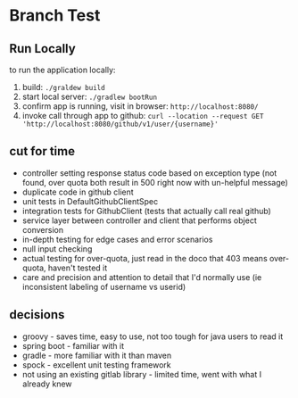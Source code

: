 

# Branch Test

## Run Locally

to run the application locally:

1. build: `./graldew build`
2. start local server: `./gradlew bootRun`
3. confirm app is running, visit in browser: `http://localhost:8080/`
4. invoke call through app to github: `curl --location --request GET 'http://localhost:8080/github/v1/user/{username}'`

## cut for time

* controller setting response status code based on exception type (not found, over quota both result in 500 right now with un-helpful message)
* duplicate code in github client
* unit tests in DefaultGithubClientSpec
* integration tests for GithubClient (tests that actually call real github)
* service layer between controller and client that performs object conversion
* in-depth testing for edge cases and error scenarios
* null input checking
* actual testing for over-quota, just read in the doco that 403 means over-quota, haven't tested it
* care and precision and attention to detail that I'd normally use (ie inconsistent labeling of username vs userid)

## decisions

* groovy - saves time, easy to use, not too tough for java users to read it
* spring boot - familiar with it
* gradle - more familiar with it than maven
* spock - excellent unit testing framework
* not using an existing gitlab library - limited time, went with what I already knew


